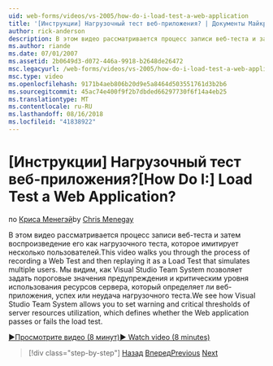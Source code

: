 ```yaml
---
uid: web-forms/videos/vs-2005/how-do-i-load-test-a-web-application
title: '[Инструкции] Нагрузочный тест веб-приложения? | Документы Майкрософт'
author: rick-anderson
description: В этом видео рассматривается процесс записи веб-теста и затем воспроизведение его как нагрузочного теста, которое имитирует несколько пользователей. Мы видим, как Visual Studio...
ms.author: riande
ms.date: 07/01/2007
ms.assetid: 2b0649d3-d072-446a-9918-b2648de26472
msc.legacyurl: /web-forms/videos/vs-2005/how-do-i-load-test-a-web-application
msc.type: video
ms.openlocfilehash: 9171b4aeb806b20d9e5a8464d503551761d3b2b6
ms.sourcegitcommit: 45ac74e400f9f2b7dbded66297730f6f14a4eb25
ms.translationtype: MT
ms.contentlocale: ru-RU
ms.lasthandoff: 08/16/2018
ms.locfileid: "41838922"
---
```

<a name="how-do-i-load-test-a-web-application"></a><span data-ttu-id="d1395-105">[Инструкции] Нагрузочный тест веб-приложения?</span><span class="sxs-lookup"><span data-stu-id="d1395-105">[How Do I:] Load Test a Web Application?</span></span>
====================
<span data-ttu-id="d1395-106">по [Криса Менегэй](https://twitter.com/CMenegay)</span><span class="sxs-lookup"><span data-stu-id="d1395-106">by [Chris Menegay](https://twitter.com/CMenegay)</span></span>

<span data-ttu-id="d1395-107">В этом видео рассматривается процесс записи веб-теста и затем воспроизведение его как нагрузочного теста, которое имитирует несколько пользователей.</span><span class="sxs-lookup"><span data-stu-id="d1395-107">This video walks you through the process of recording a Web Test and then replaying it as a Load Test that simulates multiple users.</span></span> <span data-ttu-id="d1395-108">Мы видим, как Visual Studio Team System позволяет задать пороговые значения предупреждения и критическим уровня использования ресурсов сервера, который определяет ли веб-приложения, успех или неудача нагрузочного теста.</span><span class="sxs-lookup"><span data-stu-id="d1395-108">We see how Visual Studio Team System allows you to set warning and critical thresholds of server resources utilization, which defines whether the Web application passes or fails the load test.</span></span>

[<span data-ttu-id="d1395-109">&#9654;Просмотрите видео (8 минут)</span><span class="sxs-lookup"><span data-stu-id="d1395-109">&#9654; Watch video (8 minutes)</span></span>](https://channel9.msdn.com/Blogs/ASP-NET-Site-Videos/how-do-i-load-test-a-web-application)

> [!div class="step-by-step"]
> <span data-ttu-id="d1395-110">[Назад](how-do-i-practice-test-driven-development.md)
> [Вперед](how-do-i-tune-web-application-performance-with-profiling.md)</span><span class="sxs-lookup"><span data-stu-id="d1395-110">[Previous](how-do-i-practice-test-driven-development.md)
[Next](how-do-i-tune-web-application-performance-with-profiling.md)</span></span>
